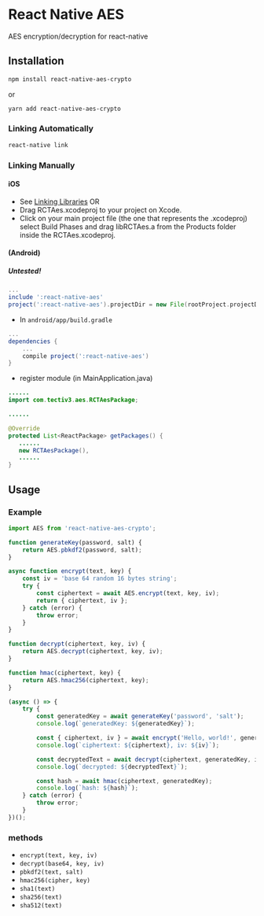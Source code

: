 # React Native AES

AES encryption/decryption for react-native

## Installation
```sh
npm install react-native-aes-crypto
```
or
```sh
yarn add react-native-aes-crypto
```
### Linking Automatically
```sh
react-native link
```
### Linking Manually

#### iOS
* See [Linking Libraries](http://facebook.github.io/react-native/docs/linking-libraries-ios.html)
OR
* Drag RCTAes.xcodeproj to your project on Xcode.
* Click on your main project file (the one that represents the .xcodeproj) select Build Phases and drag libRCTAes.a from the Products folder inside the RCTAes.xcodeproj.

#### (Android)
##### Untested!
```gradle
...
include ':react-native-aes'
project(':react-native-aes').projectDir = new File(rootProject.projectDir, '../node_modules/react-native-aes/android/RCTAes')
```

* In `android/app/build.gradle`

```gradle
...
dependencies {
    ...
    compile project(':react-native-aes')
}
```

* register module (in MainApplication.java)

```java
......
import com.tectiv3.aes.RCTAesPackage;

......

@Override
protected List<ReactPackage> getPackages() {
   ......
   new RCTAesPackage(),
   ......
}
```

## Usage

### Example

```js
import AES from 'react-native-aes-crypto';

function generateKey(password, salt) {
    return AES.pbkdf2(password, salt);
}

async function encrypt(text, key) {
    const iv = 'base 64 random 16 bytes string';
    try {
        const ciphertext = await AES.encrypt(text, key, iv);
        return { ciphertext, iv };
    } catch (error) {
        throw error;
    }
}

function decrypt(ciphertext, key, iv) {
    return AES.decrypt(ciphertext, key, iv);
}

function hmac(ciphertext, key) {
    return AES.hmac256(ciphertext, key);
}

(async () => {
    try {
        const generatedKey = await generateKey('password', 'salt');
        console.log(`generatedKey: ${generatedKey}`);

        const { ciphertext, iv } = await encrypt('Hello, world!', generatedKey);
        console.log(`ciphertext: ${ciphertext}, iv: ${iv}`);

        const decryptedText = await decrypt(ciphertext, generatedKey, iv);
        console.log(`decrypted: ${decryptedText}`);

        const hash = await hmac(ciphertext, generatedKey);
        console.log(`hash: ${hash}`);
    } catch (error) {
        throw error;
    }
})();
```

### methods

- `encrypt(text, key, iv)`
- `decrypt(base64, key, iv)`
- `pbkdf2(text, salt)`
- `hmac256(cipher, key)`
- `sha1(text)`
- `sha256(text)`
- `sha512(text)`
